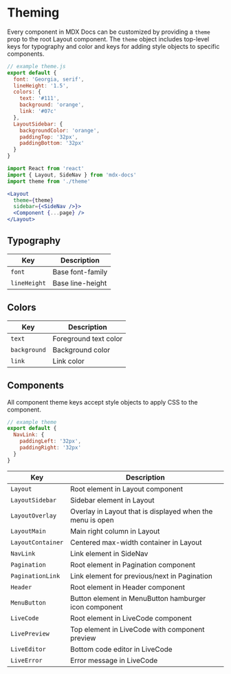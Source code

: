 
# Theming

Every component in MDX Docs can be customized by providing a `theme` prop to the root Layout component.
The `theme` object includes top-level keys for typography and color and keys for adding style objects to specific components.

```js
// example theme.js
export default {
  font: 'Georgia, serif',
  lineHeight: '1.5',
  colors: {
    text: '#111',
    background: 'orange',
    link: '#07c'
  },
  LayoutSidebar: {
    backgroundColor: 'orange',
    paddingTop: '32px',
    paddingBottom: '32px'
  }
}
```

```jsx
import React from 'react'
import { Layout, SideNav } from 'mdx-docs'
import theme from './theme'
```

```jsx
<Layout
  theme={theme}
  sidebar={<SideNav />}>
  <Component {...page} />
</Layout>
```

## Typography

Key           | Description
--------------|-----------
`font`        | Base font-family
`lineHeight`  | Base line-height

## Colors

Key           | Description
--------------|------------
`text`        | Foreground text color
`background`  | Background color
`link`        | Link color

## Components

All component theme keys accept style objects to apply CSS to the component.

```js
// example theme
export default {
  NavLink: {
    paddingLeft: '32px',
    paddingRight: '32px'
  }
}
```

Key                 | Description
--------------------|------------
`Layout`            | Root element in Layout component
`LayoutSidebar`     | Sidebar element in Layout
`LayoutOverlay`     | Overlay in Layout that is displayed when the menu is open
`LayoutMain`        | Main right column in Layout
`LayoutContainer`   | Centered max-width container in Layout
`NavLink`           | Link element in SideNav
`Pagination`        | Root element in Pagination component
`PaginationLink`    | Link element for previous/next in Pagination
`Header`            | Root element in Header component
`MenuButton`        | Button element in MenuButton hamburger icon component
`LiveCode`          | Root element in LiveCode component
`LivePreview`       | Top element in LiveCode with component preview
`LiveEditor`        | Bottom code editor in LiveCode
`LiveError`         | Error message in LiveCode

